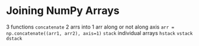 # Joining NumPy Arrays
3 functions
`concatenate` 2 arrs into 1 arr
	along or not along axis 
	`arr = np.concatenate((arr1, arr2), axis=1)`
`stack` individual arrays
	`hstack`
	`vstack`
	`dstack`